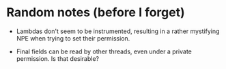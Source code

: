# Random notes (before I forget)

- Lambdas don't seem to be instrumented, resulting in a rather mystifying NPE when trying to set their permission.

- Final fields can be read by other threads, even under a private permission.  Is that desirable?